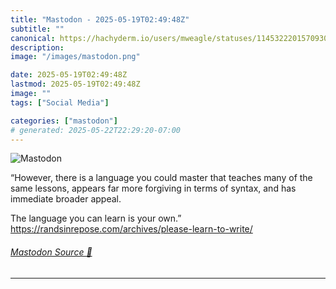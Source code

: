 ```yaml
---
title: "Mastodon - 2025-05-19T02:49:48Z"
subtitle: ""
canonical: https://hachyderm.io/users/mweagle/statuses/114532220157093084
description:
image: "/images/mastodon.png"

date: 2025-05-19T02:49:48Z
lastmod: 2025-05-19T02:49:48Z
image: ""
tags: ["Social Media"]

categories: ["mastodon"]
# generated: 2025-05-22T22:29:20-07:00
---
```

![Mastodon](/images/mastodon.png)

<p>“However, there is a language you could master that teaches many of the same lessons, appears far more forgiving in terms of syntax, and has immediate broader appeal.</p><p>The language you can learn is your own.”<br /><a href="https://randsinrepose.com/archives/please-learn-to-write/" target="_blank" rel="nofollow noopener noreferrer" translate="no"><span class="invisible">https://</span><span class="ellipsis">randsinrepose.com/archives/ple</span><span class="invisible">ase-learn-to-write/</span></a></p>


###### [Mastodon Source 🐘](https://hachyderm.io/@mweagle/114532220157093084)

___
